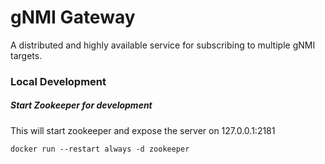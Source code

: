# gNMI Gateway

A distributed and highly available service for subscribing to multiple gNMI targets.

### Local Development

##### Start Zookeeper for development

This will start zookeeper and expose the server on 127.0.0.1:2181

```shell script
docker run --restart always -d zookeeper
```

